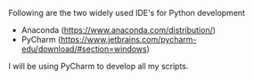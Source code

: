 Following are the two widely used IDE's for Python development
- Anaconda (https://www.anaconda.com/distribution/)
- PyCharm (https://www.jetbrains.com/pycharm-edu/download/#section=windows)

I will be using PyCharm to develop all my scripts.
